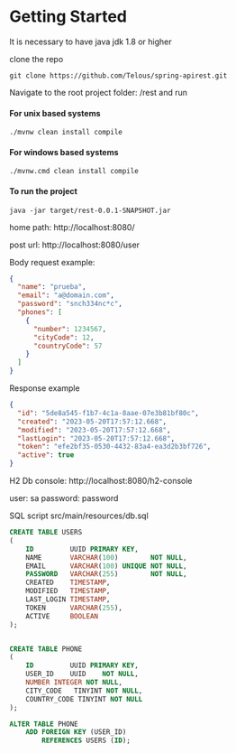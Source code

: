 # Getting Started

It is necessary to have java jdk 1.8 or higher 

clone the repo

```console
git clone https://github.com/Telous/spring-apirest.git
```

Navigate to the root project folder: /rest and run

#### For unix based systems
```properties
./mvnw clean install compile
```

#### For windows based systems
```properties
./mvnw.cmd clean install compile
```

#### To run the project
```properties
java -jar target/rest-0.0.1-SNAPSHOT.jar
```

home path:
http://localhost:8080/

post url: http://localhost:8080/user

Body request example:

```json
{
  "name": "prueba",
  "email": "a@domain.com",
  "password": "snch334nc*c",
  "phones": [
    {
      "number": 1234567,
      "cityCode": 12,
      "countryCode": 57
    }
  ]
}
```

Response example

```json
{
  "id": "5de8a545-f1b7-4c1a-8aae-07e3b81bf80c",
  "created": "2023-05-20T17:57:12.668",
  "modified": "2023-05-20T17:57:12.668",
  "lastLogin": "2023-05-20T17:57:12.668",
  "token": "efe2bf35-0530-4432-83a4-ea3d2b3bf726",
  "active": true
}
```
H2 Db console:
http://localhost:8080/h2-console

user: sa
password: password

SQL script src/main/resources/db.sql

```sql
CREATE TABLE USERS
(
    ID         UUID PRIMARY KEY,
    NAME       VARCHAR(100)        NOT NULL,
    EMAIL      VARCHAR(100) UNIQUE NOT NULL,
    PASSWORD   VARCHAR(255)        NOT NULL,
    CREATED    TIMESTAMP,
    MODIFIED   TIMESTAMP,
    LAST_LOGIN TIMESTAMP,
    TOKEN      VARCHAR(255),
    ACTIVE     BOOLEAN
);


CREATE TABLE PHONE
(
    ID         UUID PRIMARY KEY,
    USER_ID    UUID    NOT NULL,
    NUMBER INTEGER NOT NULL,
    CITY_CODE   TINYINT NOT NULL,
    COUNTRY_CODE TINYINT NOT NULL
);

ALTER TABLE PHONE
    ADD FOREIGN KEY (USER_ID)
        REFERENCES USERS (ID);
```